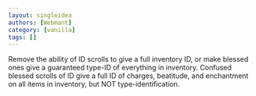 ```yaml
---
layout: singleidea
authors: [Webmant]
category: [vanilla]
tags: []
---
```

Remove the ability of ID scrolls to give a full inventory ID, or make blessed ones give a guaranteed type-ID of everything in inventory. Confused blessed scrolls of ID give a full ID of charges, beatitude, and enchantment on all items in inventory, but NOT type-identification.

